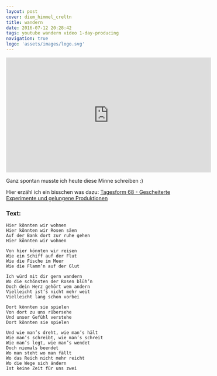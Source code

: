 ```yaml
---
layout: post
cover: diem_himmel_creltn
title: wandern
date: 2016-07-12 20:28:42
tags: youtube wandern video 1-day-producing
navigation: true
logo: 'assets/images/logo.svg'
---
```


<iframe width="560" height="315" src="https://www.youtube-nocookie.com/embed/n7ZFwlbOhf0" frameborder="0" allow="autoplay; encrypted-media" allowfullscreen></iframe>

Ganz spontan musste ich heute diese Minne schreiben :)

<!-- more -->

Hier erzähl ich ein bisschen was dazu: [Tagesform 68 - Gescheiterte Experimente und gelungene Produktionen](/tagesform-68/)

### Text:

	Hier könnten wir wohnen
	Hier könnten wir Rosen säen
	Auf der Bank dort zur ruhe gehen
	Hier könnten wir wohnen

	Von hier könnten wir reisen
	Wie ein Schiff auf der Flut
	Wie die Fische im Meer
	Wie die Flamm’n auf der Glut

	Ich würd mit dir gern wandern
	Wo die schönsten der Rosen blüh’n
	Doch dein Herz gehört wem andern
	Vielleicht ist’s nicht mehr weit
	Vielleicht lang schon vorbei

	Dort könnten sie spielen
	Von dort zu uns rübersehe
	Und unser Gefühl verstehe
	Dort könnten sie spielen

	Und wie man’s dreht, wie man’s hält
	Wie man’s schreibt, wie man’s schreit
	Wie man’s legt, wie man’s wendet
	Doch niemals beendet 
	Wo man steht wo man fällt
	Wo das Reich nicht mehr reicht
	Wo die Wege sich ändern
	Ist keine Zeit für uns zwei